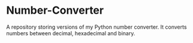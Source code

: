 # Number-Converter
A repository storing versions of my Python number converter. It converts numbers between decimal, hexadecimal and binary. 
